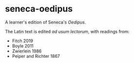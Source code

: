 # seneca-oedipus
A learner's edition of Seneca's *Oedipus*.

The Latin text is edited *ad usum lectorum*, with readings from:

- Fitch 2019
- Boyle 2011
- Zwierlein 1986
- Peiper and Richter 1867

